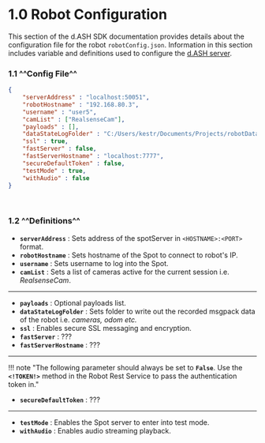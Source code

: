 # 1.0 Robot Configuration

This section of the d.ASH SDK documentation provides details about the configuration file for the robot `robotConfig.json`. Information in this section includes variable and definitions used to configure the [d.ASH server](../index.md#dash-server).

### 1.1 ^^Config File^^
``` json
{
    "serverAddress" : "localhost:50051",
    "robotHostname" : "192.168.80.3",
    "username" : "user5",
    "camList" : ["RealsenseCam"],
    "payloads" : [],
    "dataStateLogFolder" : "C:/Users/kestr/Documents/Projects/robotDataState",
    "ssl" : true,
    "fastServer" : false,
    "fastServerHostname" : "localhost:7777",
    "secureDefaultToken" : false,
    "testMode" : true,
    "withAudio" : false
}
```
<p>&nbsp;</p>

### 1.2 ^^Definitions^^

- **`serverAddress`** : Sets address of the spotServer in `<HOSTNAME>:<PORT>` format.
- **`robotHostname`** : Sets hostname of the Spot to connect to robot's IP.
- **`username`** : Sets username to log into the Spot.
- **`camList`** : Sets a list of cameras active for the current session i.e. *RealsenseCam*.
---
- **`payloads`** : Optional payloads list.
- **`dataStateLogFolder`** : Sets folder to write out the recorded msgpack data of the robot i.e. *cameras, odom etc.*
- **`ssl`** : Enables secure SSL messaging and encryption.
- **`fastServer`** : ???
- **`fastServerHostname`** : ???
---
!!! note "The following parameter should always be set to **`False`**. Use the **`<!TOKEN!>`** method in the Robot Rest Service to pass the authentication token in."

- **`secureDefaultToken`** : ???

---
- **`testMode`** : Enables the Spot server to enter into test mode.
- **`withAudio`** : Enables audio streaming playback.
